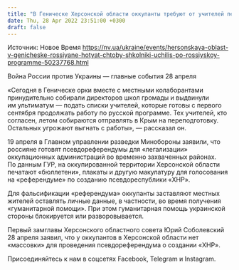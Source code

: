 ```yaml
---
title: "В Геническе Херсонской области оккупанты требуют от учителей переходить на российскую программу — облсовет"
date: Thu, 28 Apr 2022 23:51:00 +0300
draft: false
---
```

Источник: Новое Время https://nv.ua/ukraine/events/hersonskaya-oblast-v-genicheske-rossiyane-hotyat-chtoby-shkolniki-uchilis-po-rossiyskoy-programme-50237768.html


Война России против Украины — главные события 28 апреля

«Сегодня в Геническе орки вместе с местными колаборантами принудительно собирали директоров школ громады и выдвинули им ультиматум — подать списки учителей, которые готовы с первого сентября продолжать работу по русской программе. Тех учителей, кто согласен, летом собираются отправлять в Крым на переподготовку. Остальных угрожают выгнать с работы», — рассказал он.

19 апреля в Главном управлении разведки Минобороны заявили, что россияне готовят псевдореферендумы для «легализации» оккупационных администраций во временно захваченных районах. По данным ГУР, на оккупированной территории Херсонской области печатают «бюллетени», плакаты и другую макулатуру для голосования на «референдуме» по созданию псевдореспублики «ХНР».

Для фальсификации «референдума» оккупанты заставляют местных жителей оставлять личные данные, в частности, во время получения «гуманитарной помощи». При этом гуманитарная помощь украинской стороны блокируется или разворовывается.

Первый замглавы Херсонского областного совета Юрий Соболевский 28 апреля заявил, что у оккупантов в Херсонской области нет «массовки» для проведения псевдореферендума о создании «ХНР».

Присоединяйтесь к нам в соцсетях Facebook, Telegram и Instagram.
